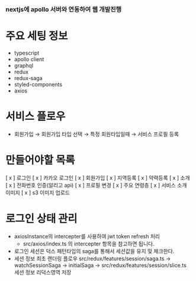### nextjs에 apollo 서버와 연동하여 웹 개발진행

# 주요 세팅 정보
* typescript
* apollo client
* graphql
* redux
* redux-saga
* styled-components
* axios

# 서비스 플로우
* 회원가입 &#8594; 회원가입 타입 선택 &#8594; 특정 회원타입일때 &#8594; 서비스 프로필 등록

# 만들어야할 목록
[ x ] 로그인
[ x ] 카카오 로그인
[ x ] 회원가입
[ x ] 지역등록
[ x ] 약력등록
[ x ] 소개
[ x ] 전화번호 인증(알리고 api)
[ x ] 프로필 변경
[ x ] 주요 연령층
[ x ] 서비스 소개 이미지
[ x ] s3 이미지 업로드

# 로그인 상태 관리
* axiosInstance의 intercepter를 사용하여 jwt token refresh 처리
    * src/axios/index.ts 의 intercepter 항목을 참고하면 됩니다.
* 로그인 세션은 덕스 패턴타입의 saga를 통해서 세션값을 유지 및 체크한다.
* 세션 정보 최초 랜더링 플로우
    src/redux/features/session/saga.ts &#8594; watchSessionSaga &#8594; initialSaga &#8594; src/redux/features/session/slice.ts 세션 정보 리덕스영역 저장
